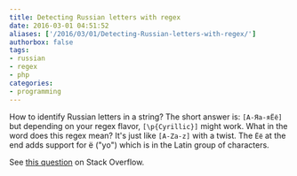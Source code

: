 ```yaml
---
title: Detecting Russian letters with regex
date: 2016-03-01 04:51:52
aliases: ['/2016/03/01/Detecting-Russian-letters-with-regex/']
authorbox: false
tags:
- russian
- regex
- php
categories:
- programming
---
```

How to identify Russian letters in a string? The short answer is: `[А-Яа-яЁё]` but depending on your regex flavor, `[\p{Cyrillic}]` might work. What in the word does this regex mean? It's just like `[A-Za-z]` with a twist. The `Ёё` at the end adds support for ё ("yo") which is in the Latin group of characters.

See [this question](http://stackoverflow.com/questions/3212266/detecting-russian-characters-on-a-form-in-php) on Stack Overflow.
